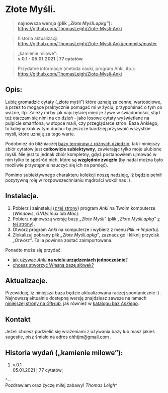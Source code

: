 Złote Myśli.
=======================

> **najnowsza wersja (plik *„Złote Myśli.apkg”*):**   
https://github.com/ThomasLeigh/Zlote-Mysli-Anki

> historia aktualizacji:   
https://github.com/ThomasLeigh/Zlote-Mysli-Anki/commits/master

> „kamienie milowe”:  
**v.0.1 - 05.01.2021 | 77 cytatów.**  

> Przydatne informacje (metoda nauki, program Anki, itp.):    
https://github.com/ThomasLeigh/Zlote-Mysli-Anki



## Opis:
Lubię gromadzić cytaty („złote myśli”) które uznaję za cenne, wartościowe, a przez to mogące praktycznie pomagać mi w życiu, przypominać o tym co ważne, itp. Zależy mi by jak najczęściej mieć je żywe w świadomości, stąd też otaczam się nimi na co dzień - jako losowe cytaty wyświetlane na pulpicie smartfona, w stopce maili, czy przeglądarce stron. Baza Ankiego, to kolejny krok w tym duchu: by jeszcze bardziej przyswoić wszystkie myśli, które uznaję za tego warte.

Podobnież do bliźniaczej 	[bazy terminów z różnych dziedzin][8], tak i niniejszy zbiór cytatów jest **całkowicie subiektywny**, zawierając tylko moje ulubione myśli. Nie jest to jednak zbiór kompletny, gdyż postanowiłem ujmować w nim tylko te spośród nich, które są **względnie zwięzłe** (by nadal można było możliwie przystępnie nauczyć się ich na pamięć).

Pomimo subiektywnego charakteru kolekcji noszę nadzieję, iż będzie pełnił pozytywną rolę w rozpowszechnianiu mądrości wokół nas :) .


## Instalacja.
1. Pobierz i zainstaluj ([z tej strony][7]) program *Anki* na Twoim komputerze (*Windows*, *GNU/Linux* lub *Mac*).
2. Pobierz najnowszą wersję bazy *„Złote Myśli”* (plik *„Złote Myśli.apkg”* [z tej strony][6]).
3. Otwórz program *Anki* na komputerze i wybierz z menu *Plik ➜ Importuj*.
4. Zlokalizuj pobrany plik *„Złote Myśli.apkg”*, zaznacz go i kliknij przycisk *„Otwórz”*. Talia powinna zostać zaimportowana.


Ponadto może się przydać:
- [jak używać *Anki* **na wielu urządzeniach jednocześnie**?][4]
- [chcesz stworzyć Własną bazę słówek?][4]


## Aktualizacje.
Przewiduję, iż niniejsza baza będzie aktualizowana raczej spontanicznie :) . Najnowszą aktualnie dostępną wersję znajdziesz zawsze na łamach [niniejszej strony na *GitHub*][6b], jak również w [katalogu baz *Ankiego*][5].


## Kontakt
Jeżeli chcesz podzielić się wrażeniami z używania bazy lub masz jakieś sugestie, pisz śmiało na adres <ohhtjm@gmail.com> .


## Historia wydań („kamienie milowe”):
1. v.0.1  
05.01.2021 | 77 cytatów;



^--  
Pozdrawiam oraz życzę miłej zabawy!
*Thomas Leigh*^



[1]: http://thomascafepodcast.blogspot.com/2016/12/sposob-na-przyswajanie-nowego-sownictwa.html#post
	"Sposób na przyswajanie nowego słownictwa."

[2]: http://thomascafepodcast.blogspot.com/2016/12/co-najbardziej-pomaga-mi-w-nauce-jezyka.html#post
	"Co najbardziej pomaga Mi w nauce języka?"

[3]: http://moliumpodcast.blogspot.com/2015/11/molium-10-dolores-cannon-poszerzanie.html#post
	"O Ankim w audycji Molium."

[4]: http://moliumpodcast.blogspot.com/2015/10/poszerzaj-swoj-zasob-sownictwa-z-anki.html#post

[5]: https://ankiweb.net/shared/decks/Z%C5%82ote%20My%C5%9Bli
	
[6]: https://github.com/ThomasLeigh/Zlote-Mysli-Anki/raw/master/Z%C5%82ote%20My%C5%9Bli.apkg

[6b]: https://github.com/ThomasLeigh/Zlote-Mysli-Anki

[7]: https://apps.ankiweb.net#download

[8]: https://github.com/ThomasLeigh/PoszerzajSlownictwo
